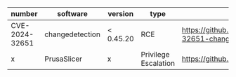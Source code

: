 | number | software | version | type | POC | 
| -------- | -------- | -------- | -------- | -------- |
| CVE-2024-32651 | changedetection | < 0.45.20 | RCE | https://github.com/s0ck3t-s3c/CVE-2024-32651-changedetection-RCE |
| x | PrusaSlicer | x | Privilege Escalation | https://github.com/suce0155/prusaslicer_exploit |

